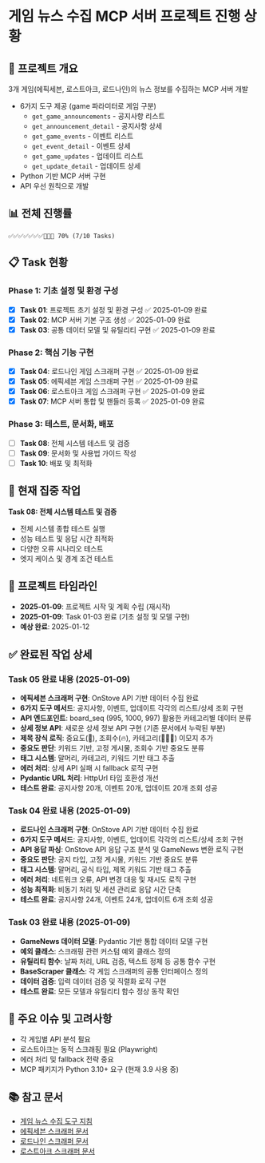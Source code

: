 # 게임 뉴스 수집 MCP 서버 프로젝트 진행 상황

## 🎯 프로젝트 개요

3개 게임(에픽세븐, 로스트아크, 로드나인)의 뉴스 정보를 수집하는 MCP 서버 개발

- 6가지 도구 제공 (game 파라미터로 게임 구분)
  - `get_game_announcements` - 공지사항 리스트
  - `get_announcement_detail` - 공지사항 상세
  - `get_game_events` - 이벤트 리스트
  - `get_event_detail` - 이벤트 상세
  - `get_game_updates` - 업데이트 리스트
  - `get_update_detail` - 업데이트 상세
- Python 기반 MCP 서버 구현
- API 우선 원칙으로 개발

## 📊 전체 진행률

```
✅✅✅✅✅✅✅🔲🔲🔲 70% (7/10 Tasks)
```

## 📋 Task 현황

### Phase 1: 기초 설정 및 환경 구성

- [x] **Task 01**: 프로젝트 초기 설정 및 환경 구성 ✅ 2025-01-09 완료
- [x] **Task 02**: MCP 서버 기본 구조 생성 ✅ 2025-01-09 완료
- [x] **Task 03**: 공통 데이터 모델 및 유틸리티 구현 ✅ 2025-01-09 완료

### Phase 2: 핵심 기능 구현

- [x] **Task 04**: 로드나인 게임 스크래퍼 구현 ✅ 2025-01-09 완료
- [x] **Task 05**: 에픽세븐 게임 스크래퍼 구현 ✅ 2025-01-09 완료
- [x] **Task 06**: 로스트아크 게임 스크래퍼 구현 ✅ 2025-01-09 완료
- [x] **Task 07**: MCP 서버 통합 및 핸들러 등록 ✅ 2025-01-09 완료

### Phase 3: 테스트, 문서화, 배포

- [ ] **Task 08**: 전체 시스템 테스트 및 검증
- [ ] **Task 09**: 문서화 및 사용법 가이드 작성
- [ ] **Task 10**: 배포 및 최적화

## 🎯 현재 집중 작업

**Task 08: 전체 시스템 테스트 및 검증**

- 전체 시스템 종합 테스트 실행
- 성능 테스트 및 응답 시간 최적화
- 다양한 오류 시나리오 테스트
- 엣지 케이스 및 경계 조건 테스트

## 📅 프로젝트 타임라인

- **2025-01-09**: 프로젝트 시작 및 계획 수립 (재시작)
- **2025-01-09**: Task 01-03 완료 (기초 설정 및 모델 구현)
- **예상 완료**: 2025-01-12

## ✅ 완료된 작업 상세

### Task 05 완료 내용 (2025-01-09)

- **에픽세븐 스크래퍼 구현**: OnStove API 기반 데이터 수집 완료
- **6가지 도구 메서드**: 공지사항, 이벤트, 업데이트 각각의 리스트/상세 조회 구현
- **API 엔드포인트**: board_seq (995, 1000, 997) 활용한 카테고리별 데이터 분류
- **상세 정보 API**: 새로운 상세 정보 API 구현 (기존 문서에서 누락된 부분)
- **제목 장식 로직**: 중요도(📌), 조회수(🔥), 카테고리(📢🎉🔄) 이모지 추가
- **중요도 판단**: 키워드 기반, 고정 게시물, 조회수 기반 중요도 분류
- **태그 시스템**: 말머리, 카테고리, 키워드 기반 태그 추출
- **에러 처리**: 상세 API 실패 시 fallback 로직 구현
- **Pydantic URL 처리**: HttpUrl 타입 호환성 개선
- **테스트 완료**: 공지사항 20개, 이벤트 20개, 업데이트 20개 조회 성공

### Task 04 완료 내용 (2025-01-09)

- **로드나인 스크래퍼 구현**: OnStove API 기반 데이터 수집 완료
- **6가지 도구 메서드**: 공지사항, 이벤트, 업데이트 각각의 리스트/상세 조회 구현
- **API 응답 파싱**: OnStove API 응답 구조 분석 및 GameNews 변환 로직 구현
- **중요도 판단**: 공지 타입, 고정 게시물, 키워드 기반 중요도 분류
- **태그 시스템**: 말머리, 공식 타입, 제목 키워드 기반 태그 추출
- **에러 처리**: 네트워크 오류, API 변경 대응 및 재시도 로직 구현
- **성능 최적화**: 비동기 처리 및 세션 관리로 응답 시간 단축
- **테스트 완료**: 공지사항 24개, 이벤트 24개, 업데이트 6개 조회 성공

### Task 03 완료 내용 (2025-01-09)

- **GameNews 데이터 모델**: Pydantic 기반 통합 데이터 모델 구현
- **예외 클래스**: 스크래핑 관련 커스텀 예외 클래스 정의
- **유틸리티 함수**: 날짜 처리, URL 검증, 텍스트 정제 등 공통 함수 구현
- **BaseScraper 클래스**: 각 게임 스크래퍼의 공통 인터페이스 정의
- **데이터 검증**: 입력 데이터 검증 및 직렬화 로직 구현
- **테스트 완료**: 모든 모델과 유틸리티 함수 정상 동작 확인

## 🚨 주요 이슈 및 고려사항

- 각 게임별 API 분석 필요
- 로스트아크는 동적 스크래핑 필요 (Playwright)
- 에러 처리 및 fallback 전략 중요
- MCP 패키지가 Python 3.10+ 요구 (현재 3.9 사용 중)

## 📚 참고 문서

- [게임 뉴스 수집 도구 지침](../../docs/게임_뉴스_수집_도구_지침.md)
- [에픽세븐 스크래퍼 문서](../../docs/epic_seven_scraper.md)
- [로드나인 스크래퍼 문서](../../docs/lordnine_scraper.md)
- [로스트아크 스크래퍼 문서](../../docs/lost_ark_scraper.md)
